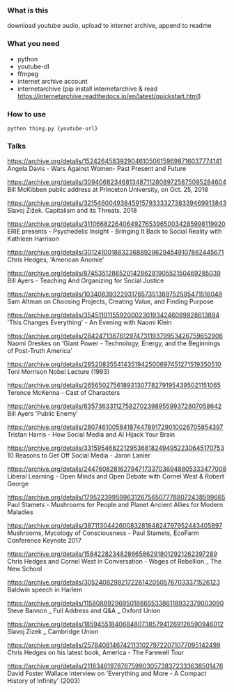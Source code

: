 ### What is this
download youtube audio, upload to internet archive, append to readme

### What you need
- python
- youtube-dl
- ffmpeg
- internet archive account
- internetarchive (pip install internetarchive & read https://internetarchive.readthedocs.io/en/latest/quickstart.html)


### How to use
```
python thing.py {youtube-url}
```

### Talks

https://archive.org/details/152426458392904610506159698716037774141 Angela Davis - Wars Against Women- Past Present and Future

https://archive.org/details/309406823468134871128089725875095284604 Bill McKibben public address at Princeton University, on Oct. 25, 2018

https://archive.org/details/321546004938459157933332738339469913843 Slavoj Žižek. Capitalism and its Threats. 2018

https://archive.org/details/311066822640649276539650034285998119920 ERIE presents - Psychedelic Insight - Bringing It Back to Social Reality with Kathleen Harrison

https://archive.org/details/301241001883236889296294549107862445671 Chris Hedges, 'American Anomie'

https://archive.org/details/87453512865201428628190552150469285039 Bill Ayers - Teaching And Organizing for Social Justice

https://archive.org/details/103408393229317657351389752595471516049 Sam Altman on Choosing Projects, Creating Value, and Finding Purpose

https://archive.org/details/35451101155920002301934246099928613894 'This Changes Everything' - An Evening with Naomi Klein

https://archive.org/details/284247138761297473119379953426759652906 Naomi Oreskes on 'Giant Power - Technology, Energy, and the Beginnings of Post-Truth America'

https://archive.org/details/285208355414351942500697451271519350510 Toni Morrison Nobel Lecture (1993)

https://archive.org/details/265650275618931307782791954395021151065 Terence McKenna - Cast of Characters

https://archive.org/details/63573633112758270239895599372807058642 Bill Ayers 'Public Enemy'

https://archive.org/details/280746100584187447891729010026705854397 Tristan Harris - How Social Media and AI Hijack Your Brain

https://archive.org/details/331595468221295368182494952230645170753 10 Reasons to Get Off Social Media - Jaron Lanier

https://archive.org/details/244760828162794717337036948805333477008 Liberal Learning - Open Minds and Open Debate with Cornel West & Robert George

https://archive.org/details/179522399599631267565077788072438599665 Paul Stamets - Mushrooms for People and Planet Ancient Allies for Modern Maladies

https://archive.org/details/38711304426008328184824797952443405897 Mushrooms, Mycology of Consciousness - Paul Stamets, EcoFarm Conference Keynote 2017

https://archive.org/details/1584228234828665862918012921262397289 Chris Hedges and Cornel West in Conversation - Wages of Rebellion _ The New School

https://archive.org/details/30524082982172261420505767033371526123 Baldwin speech in Harlem

https://archive.org/details/115808892969501866553386118932379003090 Steve Bannon _ Full Address and Q&A _ Oxford Union


https://archive.org/details/185945518406848073857941269126590946012 Slavoj Zizek _ Cambridge Union

https://archive.org/details/257840814674211310279722071077095142499 Chris Hedges on his latest book, America - The Farewell Tour

https://archive.org/details/211834619787675990305738372333638501476 David Foster Wallace interview on 'Everything and More - A Compact History of Infinity' (2003)
